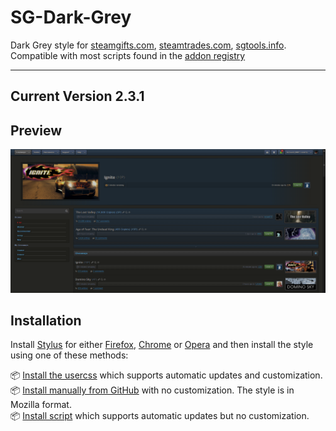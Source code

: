 # SG-Dark-Grey

Dark Grey style for [steamgifts.com](https://www.steamgifts.com), [steamtrades.com](https://www.steamtrades.com), [sgtools.info](https://www.sgtools.info). Compatible with most scripts found in the [addon registry](https://gist.github.com/Sighery/99add4143d03eab994efc03776d13c03#file-sg-addons-thread-md)

---
 
## Current Version 2.3.1

## Preview
![Preview of SG Dark Grey](./screenshots/Giveaway.png)

## Installation

Install [Stylus](https://add0n.com/stylus.html) for either [Firefox](https://addons.mozilla.org/en-US/firefox/addon/styl-us/), [Chrome](https://chrome.google.com/webstore/detail/stylus/clngdbkpkpeebahjckkjfobafhncgmne) or [Opera](https://addons.opera.com/en-gb/extensions/details/stylus/) and then install the style using one of these methods:

📦 [Install the usercss](https://github.com/SquishedPotatoe/SG-Dark-Grey/raw/master/SG-Dark-Grey.user.css) which supports automatic updates and customization.<br>
📦 [Install manually from GitHub](https://github.com/SquishedPotatoe/SG-Dark-Grey/raw/master/SG-Dark-Grey.css) with no customization. The style is in Mozilla format.<br>
📦 [Install script](https://github.com/SquishedPotatoe/SG-Dark-Grey/raw/master/SG-Dark-Grey.user.js)  which supports automatic updates but no customization.<br>


